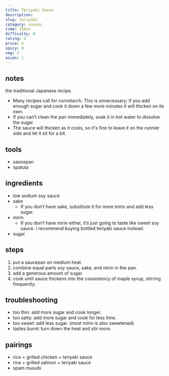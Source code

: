 ```yaml
---
title: Teriyaki Sauce
description:
slug: teriyaki
category: sauces
time: 15min
difficulty: 0
rating: 2
price: $
spicy: 0
veg: 2
asian: 1
---
```


## notes

the traditional Japanese recipe.

- Many recipes call for cornstarch. This is unnecessary; if you add enough sugar and cook it down a few more minutes it will thicken on its own.
- If you can’t clean the pan immediately, soak it in hot water to dissolve the sugar.
- The sauce will thicken as it cools, so it's fine to leave it on the runnier side and let it sit for a bit.

## tools

- saucepan
- spatula

## ingredients

- low sodium soy sauce
- sake
  - If you don’t have sake, substitute it for more mirin and add less sugar.
- mirin
  - If you don’t have mirin either, it’s just going to taste like sweet soy sauce. I recommend buying bottled teriyaki sauce instead.
- sugar

## steps

1. put a saucepan on medium heat.
2. combine equal parts soy sauce, sake, and mirin in the pan.
3. add a generous amount of sugar.
4. cook until sauce thickens into the consistency of maple syrup, stirring frequently.

## troubleshooting

- too thin: add more sugar and cook longer.
- too salty: add more sugar and cook for less time.
- too sweet: add less sugar. (most mirin is also sweetened)
- tastes burnt: turn down the heat and stir more.

## pairings

- rice + grilled chicken + teriyaki sauce
- rice + grilled salmon + teriyaki sauce
- spam musubi
